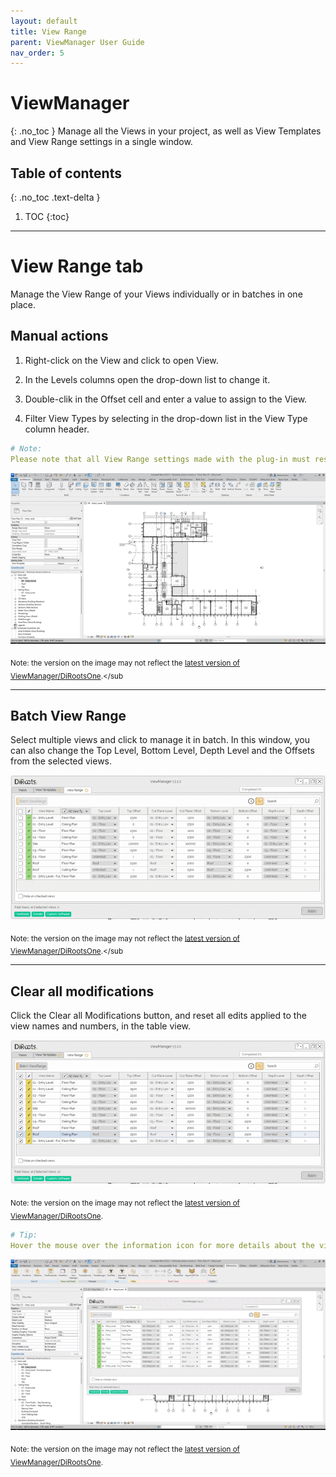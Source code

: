 ```yaml
---
layout: default
title: View Range
parent: ViewManager User Guide
nav_order: 5
---
```


# ViewManager
{: .no_toc }
Manage all the Views in your project, as well as View Templates and View Range settings in a single window.
## Table of contents
{: .no_toc .text-delta }

1. TOC
{:toc}

---

# View Range tab

Manage the View Range of your Views individually or in batches in one place.

## Manual actions

1. Right-click on the View and click to open View.

2. In the Levels columns open the drop-down list to change it.

3. Double-clik in the Offset cell and enter a value to assign to the View.

4. Filter View Types by selecting in the drop-down list in the View Type column header.

```yaml
# Note:  
Please note that all View Range settings made with the plug-in must respect Revit's view range rules. If the rules are not respected, the settings will not be applied and a warning will be displayed.
```

![View Range manual actions](../../../assets\images\ViewManager\VM-Vr-ManualActions.gif)

<sub>Note: the version on the image may not reflect the [latest version of ViewManager/DiRootsOne](https://diroots.com/revit-plugins/dirootsone/).</sub

---

## Batch View Range

Select multiple views and click to manage it in batch. In this window, you can also change the Top Level, Bottom Level, Depth Level and the Offsets from the selected views.

![View Range manual actions](../../../assets\images\ViewManager\VM-Vr-BatchActions.gif)

<sub>Note: the version on the image may not reflect the [latest version of ViewManager/DiRootsOne](https://diroots.com/revit-plugins/dirootsone/).</sub

---

## Clear all modifications

Click the Clear all Modifications button, and reset all edits applied to the view names and numbers, in the table view.

![View Range clear all](../../../assets\images\ViewManager\VM-Vr-Clear.gif)

<sub>Note: the version on the image may not reflect the [latest version of ViewManager/DiRootsOne](https://diroots.com/revit-plugins/dirootsone/).</sub>

```yaml
# Tip:
Hover the mouse over the information icon for more details about the view range.
```

![View Range details](../../../assets\images\ViewManager\VM-Vr-Details.gif)

<sub>Note: the version on the image may not reflect the [latest version of ViewManager/DiRootsOne](https://diroots.com/revit-plugins/dirootsone/).</sub>